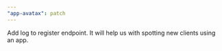 ```yaml
---
"app-avatax": patch
---
```


Add log to register endpoint. It will help us with spotting new clients using an app.
